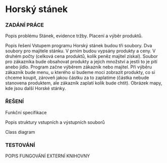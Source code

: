 # Horský stánek
### ZADÁNÍ PRÁCE
Popis problému
Stánek, evidence tržby. Placení a výběr produktů.

Popis řešení
Vstupem programu Horský stánek budou tři soubory. Dva soubory pro majitele stánku. V prním budou vypsány produkty a ceny. V druhém počty (celková cena produktů, kolik peněz majitel získal). Soubor pro zákazníka bude obsahovat produkty a jejich množství a jestli to je pití anebo jídlo. Program začne výběrem zákazník nebo majitel. Při výběru zákazník bude menu, u kterého si budeme moci zobrazit produkty, co si chceme koupit, zároveň jakou částku za to zaplatíme (částka nebude stanovena produktem, ale zákazník zaplatí kolik bude chtít). Obrázek mapy, kde jsou další Horské stánky. 

### ŘEŠENÍ
Funkční specifikace

Popis struktury vstupních a výstupních souborů

Class diagram

### TESTOVÁNÍ

POPIS FUNGOVÁNÍ EXTERNÍ KNIHOVNY
